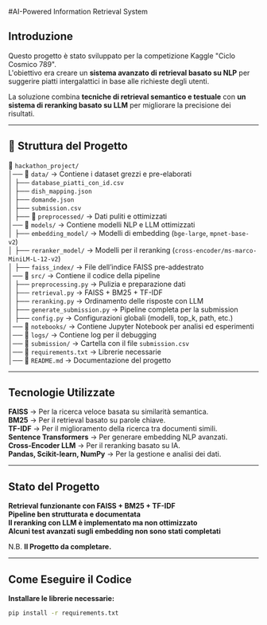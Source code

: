 #AI-Powered Information Retrieval System

##  Introduzione
Questo progetto è stato sviluppato per la competizione Kaggle "Ciclo Cosmico 789".  
L'obiettivo era creare un **sistema avanzato di retrieval basato su NLP** per suggerire piatti intergalattici in base alle richieste degli utenti.

La soluzione combina **tecniche di retrieval semantico e testuale** con **un sistema di reranking basato su LLM** per migliorare la precisione dei risultati.

---

## 📂 Struttura del Progetto
📂 `hackathon_project/`  
│── 📂 `data/` → Contiene i dataset grezzi e pre-elaborati  
│    ├── `database_piatti_con_id.csv`  
│    ├── `dish_mapping.json`  
│    ├── `domande.json`  
│    ├── `submission.csv`  
│    ├── 📂 `preprocessed/` → Dati puliti e ottimizzati  
│── 📂 `models/` → Contiene modelli NLP e LLM ottimizzati  
│    ├── `embedding_model/` → Modelli di embedding (`bge-large`, `mpnet-base-v2`)  
│    ├── `reranker_model/` → Modelli per il reranking (`cross-encoder/ms-marco-MiniLM-L-12-v2`)  
│    ├── `faiss_index/` → File dell’indice FAISS pre-addestrato  
│── 📂 `src/` → Contiene il codice della pipeline  
│    ├── `preprocessing.py` → Pulizia e preparazione dati  
│    ├── `retrieval.py` → FAISS + BM25 + TF-IDF  
│    ├── `reranking.py` → Ordinamento delle risposte con LLM  
│    ├── `generate_submission.py` → Pipeline completa per la submission  
│    ├── `config.py` → Configurazioni globali (modelli, top_k, path, etc.)  
│── 📂 `notebooks/` → Contiene Jupyter Notebook per analisi ed esperimenti  
│── 📂 `logs/` → Contiene log per il debugging  
│── 📂 `submission/` → Cartella con il file `submission.csv`  
│── 📄 `requirements.txt` → Librerie necessarie  
│── 📄 `README.md` → Documentazione del progetto  

---

##  Tecnologie Utilizzate
 **FAISS** → Per la ricerca veloce basata su similarità semantica.  
 **BM25** → Per il retrieval basato su parole chiave.  
 **TF-IDF** → Per il miglioramento della ricerca tra documenti simili.  
 **Sentence Transformers** → Per generare embedding NLP avanzati.  
 **Cross-Encoder LLM** → Per il reranking basato su IA.  
 **Pandas, Scikit-learn, NumPy** → Per la gestione e analisi dei dati.  

---

##  Stato del Progetto
 **Retrieval funzionante con FAISS + BM25 + TF-IDF**  
 **Pipeline ben strutturata e documentata**  
 **Il reranking con LLM è implementato ma non ottimizzato**  
 **Alcuni test avanzati sugli embedding non sono stati completati**  

N.B. **Il Progetto da completare.**  

---

##  Come Eseguire il Codice
**Installare le librerie necessarie:**  
```bash
pip install -r requirements.txt
